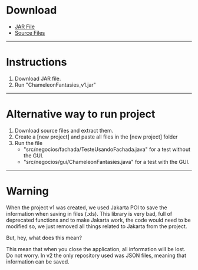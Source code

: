 # Download

* [JAR File](/chameleonfantasies/v1/ChameleonFantasies_v1.jar)
* [Source Files](/chameleonfantasies/v1/v1.zip)

---
# Instructions

1. Download JAR file.
2. Run "ChameleonFantasies_v1.jar"

---
# Alternative way to run project

1. Download source files and extract them.
2. Create a [new project] and paste all files in the [new project] folder
3. Run the file
   * "src/negocios/fachada/TesteUsandoFachada.java" for a test without the GUI.
   * "src/negocios/gui/ChameleonFantasies.java" for a test with the GUI.

---
# Warning

  When the project v1 was created, we used Jakarta POI to save the information when saving in files (.xls). This library is very bad, full of deprecated functions and to make Jakarta work, the code would need to be modified so, we just removed all things related to Jakarta from the project.

  But, hey, what does this mean?

  This mean that when you close the application, all information will be lost. Do not worry. In v2 the only repository used was JSON files, meaning that information can be saved.
